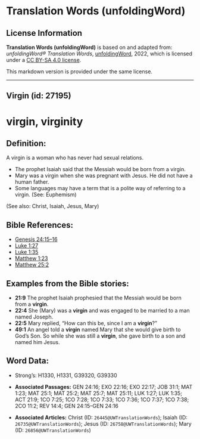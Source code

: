 # Translation Words (unfoldingWord)

## License Information

**Translation Words (unfoldingWord)** is based on and adapted from: _unfoldingWord® Translation Words_, [unfoldingWord](https://unfoldingword.org/utw), 2022, which is licensed under a [CC BY-SA 4.0 license](https://creativecommons.org/licenses/by-sa/4.0/legalcode.en).

This markdown version is provided under the same license.



--------------------------------

## Virgin (id: 27195)

virgin, virginity
=================

Definition:
-----------

A virgin is a woman who has never had sexual relations.

* The prophet Isaiah said that the Messiah would be born from a virgin.
* Mary was a virgin when she was pregnant with Jesus. He did not have a human father.
* Some languages may have a term that is a polite way of referring to a virgin. (See: Euphemism)

(See also: Christ, Isaiah, Jesus, Mary)

Bible References:
-----------------

* [Genesis 24:15–16](https://ref.ly/Gen24:15-Gen24:16)
* [Luke 1:27](https://ref.ly/Luke1:27)
* [Luke 1:35](https://ref.ly/Luke1:35)
* [Matthew 1:23](https://ref.ly/Matt1:23)
* [Matthew 25:2](https://ref.ly/Matt25:2)

Examples from the Bible stories:
--------------------------------

* **21:9** The prophet Isaiah prophesied that the Messiah would be born from a **virgin**.
* **22:4** She (Mary) was a **virgin** and was engaged to be married to a man named Joseph.
* **22:5** Mary replied, “How can this be, since I am a **virgin**?”
* **49:1** An angel told a **virgin** named Mary that she would give birth to God’s Son. So while she was still a **virgin**, she gave birth to a son and named him Jesus.

Word Data:
----------

* Strong’s: H1330, H1331, G39320, G39330

* **Associated Passages:** GEN 24:16; EXO 22:16; EXO 22:17; JOB 31:1; MAT 1:23; MAT 25:1; MAT 25:2; MAT 25:7; MAT 25:11; LUK 1:27; LUK 1:35; ACT 21:9; 1CO 7:25; 1CO 7:28; 1CO 7:33; 1CO 7:36; 1CO 7:37; 1CO 7:38; 2CO 11:2; REV 14:4; GEN 24:15–GEN 24:16
* **Associated Articles:** Christ (ID: `26445@UWTranslationWords`); Isaiah (ID: `26735@UWTranslationWords`); Jesus (ID: `26758@UWTranslationWords`); Mary (ID: `26856@UWTranslationWords`)

